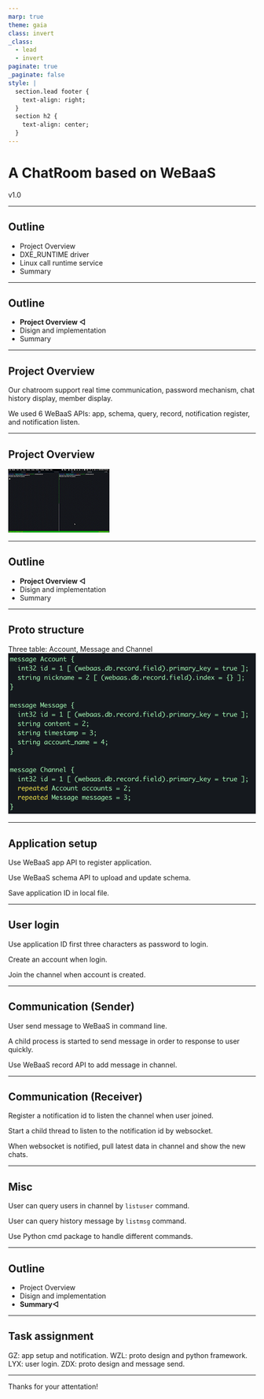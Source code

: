 ```yaml
---
marp: true
theme: gaia
class: invert
_class:
  - lead
  - invert
paginate: true
_paginate: false
style: |
  section.lead footer {
    text-align: right;
  }
  section h2 {
    text-align: center;
  }
---
```


<!--
backgroundImage: url('assets/bg-lead.png')
footer: "Presented by Zhi Guo"
-->

# A ChatRoom based on WeBaaS

v1.0

---

<!--
backgroundImage: url('assets/bg-outline.png')
footer: ""
-->

## Outline

- Project Overview
- DXE_RUNTIME driver
- Linux call runtime service
- Summary

---

## Outline

- **Project Overview ◁**
- Disign and implementation
- Summary

---

<!--
backgroundImage: url('assets/bg.png')
-->

## Project Overview

Our chatroom support real time communication, password mechanism, chat history display, member display. 

We used 6 WeBaaS APIs: app, schema, query, record, notification register, and notification listen.


---

## Project Overview

![](../doc/preview.gif)

---

<!--
backgroundImage: url('assets/bg-outline.png')
footer: ""
-->

## Outline

- **Project Overview ◁**
- Disign and implementation
- Summary

---

<!--
backgroundImage: url('assets/bg.png')
-->

## Proto structure

Three table: Account, Message and Channel
![](./image/proto_structure.png)

---

## Application setup

Use WeBaaS app API to register application.

Use WeBaaS schema API to upload and update schema.

Save application ID in local file.

---

## User login 

Use application ID first three characters as password to login.

Create an account when login.

Join the channel when account is created.

---

## Communication (Sender)

User send message to WeBaaS in command line.

A child process is started to send message in order to response to user quickly.

Use WeBaaS record API to add message in channel.

---

## Communication (Receiver)

Register a notification id to listen the channel when user joined.

Start a child thread to listen to the notification id by websocket.

When websocket is notified, pull latest data in channel and show the new chats.

---

## Misc

User can query users in channel by `listuser` command.

User can query history message by `listmsg` command.

Use Python cmd package to handle different commands.


---


<!--
backgroundImage: url('assets/bg-outline.png')
-->

## Outline

- Project Overview
- Disign and implementation
- **Summary◁**

---

<!--
backgroundImage: url('assets/bg.png')
-->

## Task assignment

GZ: app setup and notification.
WZL: proto design and python framework.
LYX: user login.
ZDX: proto design and message send.

---

Thanks for your attentation!
